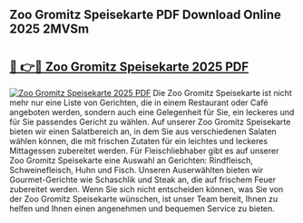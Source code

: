 ## Zoo Gromitz Speisekarte PDF Download Online 2025 2MVSm

# <h2><a href="http://gcalsi.nevu.top/?p=Zoo+Gromitz+Speisekarte">🔗 👉🔴 Zoo Gromitz Speisekarte 2025 PDF</a></h2>

[![Zoo Gromitz Speisekarte 2025 PDF](https://i.imgur.com/dBaPXMq.png)](http://gcalsi.nevu.top/?p=Zoo+Gromitz+Speisekarte)
Die Zoo Gromitz Speisekarte ist nicht mehr nur eine Liste von Gerichten, die in einem Restaurant oder Café angeboten werden, sondern auch eine Gelegenheit für Sie, ein leckeres und für Sie passendes Gericht zu wählen. Auf unserer Zoo Gromitz Speisekarte bieten wir einen Salatbereich an, in dem Sie aus verschiedenen Salaten wählen können, die mit frischen Zutaten für ein leichtes und leckeres Mittagessen zubereitet werden. Für Fleischliebhaber gibt es auf unserer Zoo Gromitz Speisekarte eine Auswahl an Gerichten: Rindfleisch, Schweinefleisch, Huhn und Fisch. Unseren Auserwählten bieten wir Gourmet-Gerichte wie Schaschlik und Steak an, die auf frischem Feuer zubereitet werden. Wenn Sie sich nicht entscheiden können, was Sie von der Zoo Gromitz Speisekarte wünschen, ist unser Team bereit, Ihnen zu helfen und Ihnen einen angenehmen und bequemen Service zu bieten.
